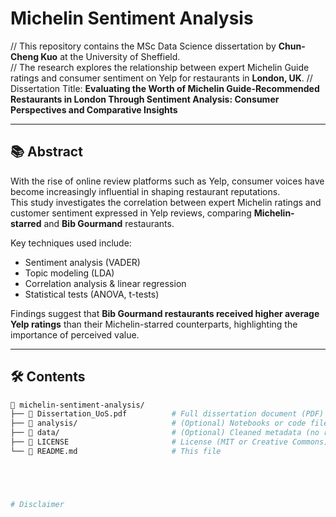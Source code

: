 # Michelin Sentiment Analysis
// This repository contains the MSc Data Science dissertation by **Chun-Cheng Kuo** at the University of Sheffield.  
// The research explores the relationship between expert Michelin Guide ratings and consumer sentiment on Yelp for restaurants in **London, UK**.
// Dissertation Title: **Evaluating the Worth of Michelin Guide-Recommended Restaurants in London Through Sentiment Analysis: Consumer Perspectives and Comparative Insights**

---

## 📚 Abstract

With the rise of online review platforms such as Yelp, consumer voices have become increasingly influential in shaping restaurant reputations.  
This study investigates the correlation between expert Michelin ratings and customer sentiment expressed in Yelp reviews, comparing **Michelin-starred** and **Bib Gourmand** restaurants.

Key techniques used include:
- Sentiment analysis (VADER)
- Topic modeling (LDA)
- Correlation analysis & linear regression
- Statistical tests (ANOVA, t-tests)

Findings suggest that **Bib Gourmand restaurants received higher average Yelp ratings** than their Michelin-starred counterparts, highlighting the importance of perceived value.

---

## 🛠️ Contents

```bash
📁 michelin-sentiment-analysis/
├── 📄 Dissertation_UoS.pdf          # Full dissertation document (PDF)
├── 📂 analysis/                     # (Optional) Notebooks or code files
├── 📂 data/                         # (Optional) Cleaned metadata (no raw reviews)
├── 📄 LICENSE                       # License (MIT or Creative Commons)
└── 📄 README.md                     # This file





# Disclaimer
